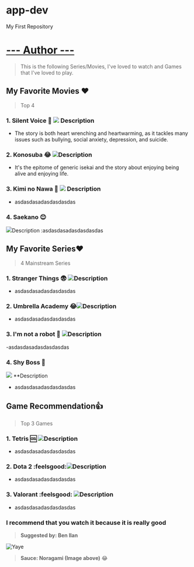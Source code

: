 # app-dev
My First Repository

# [--- Author --- ](https://www.instagram.com/benedictnali_/)

> This is the following Series/Movies, I've loved to watch and Games that I've loved to play.

## **My Favorite Movies** ❤️
>Top 4
### 1. **Silent Voice** 🥲  ![](https://wallpaperaccess.com/full/1084610.jpg)    Description 
- The story is both heart wrenching and heartwarming, as it tackles many issues such as bullying, social anxiety, depression, and suicide.
### 2. **Konosuba** 😂 ![](https://wallpapers.com/images/hd/konosuba-team-5kir4xbh9edsitgp.jpg)Description 
- It's the epitome of generic isekai and the story about enjoying being alive and enjoying life. 
### 3. **Kimi no Nawa**  🥲 ![](https://wallpaperaccess.com/full/1146484.jpg) Description 
- asdasdasadasdasdasdas
### 4. **Saekano** 😊       
![](https://c4.wallpaperflare.com/wallpaper/78/299/615/anime-saekano-how-to-raise-a-boring-girlfriend-megumi-kat%C5%8D-wallpaper-preview.jpg)Description 
:asdasdasadasdasdasdas

## **My Favorite Series**❤️
> 4 Mainstream Series 
### 1. **Stranger Things** 😨 ![](https://images.wallpapersden.com/image/download/stranger-things-season-4-poster_bWhtbGeUmZqaraWkpJRmbmdlrWZlbWU.jpg)Description 
- asdasdasadasdasdasdas
### 2. **Umbrella Academy** 😂![](https://images3.alphacoders.com/109/thumb-1920-1093025.jpg)Description 
- asdasdasadasdasdasdas
### 3. **I'm not a robot**  🥲  ![](https://www.hellokpop.com/wp-content/uploads/2017/12/main-bg2.jpg)Description 
-asdasdasadasdasdasdas
### 4. **Shy Boss**      🥲          
 ![](https://tigapuluhlimaadegan.files.wordpress.com/2017/04/08.jpg) **Description 
- asdasdasadasdasdasdas

## **Game Recommendation**👍
> Top 3 Games
### 1. **Tetris** 🆒 ![](https://www.pixelstalk.net/wp-content/uploads/images1/Tetris-Logo-Wallpaper.jpg)Description 
- asdasdasadasdasdasdas
### 2. **Dota 2** :feelsgood:![](https://wallpaperaccess.com/full/671214.jpg)Description 
- asdasdasadasdasdasdas
### 3. **Valorant** :feelsgood: ![](https://images.wallpapersden.com/image/download/valorant-gaming-character_bWpqbmaUmZqaraWkpJRnbW1trWZuaWg.jpg)Description 
- asdasdasadasdasdasdas

### **I recommend that you watch it because it is really good**
> **Suggested by: Ben Ilan**

![ Yaye ](https://i.pinimg.com/originals/cb/37/db/cb37db46255b7995387cf88a284b6561.jpg)
> **Sauce: Noragami (Image above)** :joy:
